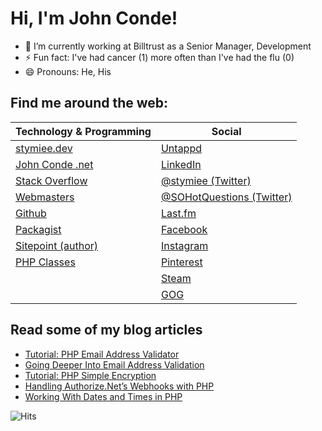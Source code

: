 # Hi, I'm John Conde!

- 🔭 I’m currently working at Billtrust as a Senior Manager, Development
- ⚡ Fun fact: I've had cancer (1) more often than I've had the flu (0)
- 😄 Pronouns: He, His

<!--
**stymiee/stymiee** is a ✨ _special_ ✨ repository because its `README.md` (this file) appears on your GitHub profile.

Here are some ideas to get you started:

- 🔭 I’m currently working on ...
- 🌱 I’m currently learning ...
- 👯 I’m looking to collaborate on ...
- 🤔 I’m looking for help with ...
- 💬 Ask me about ...
- 📫 How to reach me: ...
-->

## Find me around the web:

| Technology & Programming                                                 | Social                                                          |
|--------------------------------------------------------------------------|-----------------------------------------------------------------|
| [stymiee.dev](https://stymiee.dev)                                       | [Untappd](https://untappd.com/user/Stymiee)                     |
| [John Conde .net](https://www.johnconde.net)                             | [LinkedIn](https://www.linkedin.com/in/johnconde)               |
| [Stack Overflow](https://stackoverflow.com/users/250259/john-conde)      | [@stymiee (Twitter)](https://twitter.com/stymiee)               |
| [Webmasters](https://webmasters.stackexchange.com/users/1253/john-conde) | [@SOHotQuestions (Twitter)](https://twitter.com/SOHotQuestions) |
| [Github](https://github.com/stymiee)                                     | [Last.fm](https://www.last.fm/user/stymiee)                     |
| [Packagist](https://packagist.org/users/stymiee/)                        | [Facebook](https://www.facebook.com/johnconde)                  |
| [Sitepoint (author)](https://www.sitepoint.com/author/john-conde/)       | [Instagram](https://www.instagram.com/stymiee/)                 |
| [PHP Classes](https://www.phpclasses.org/browse/author/1557956.html)     | [Pinterest](https://www.pinterest.com/stymiee/boards/)          |
|                                                                          | [Steam](https://steamcommunity.com/id/stymiee)                  |
|                                                                          | [GOG](https://www.gog.com/u/stymiee)                            |

## Read some of my blog articles

- [Tutorial: PHP Email Address Validator](https://www.johnconde.net/blog/tutorial-php-email-address-validator/?utm_source=Github)
- [Going Deeper Into Email Address Validation](https://www.johnconde.net/blog/going-deeper-into-email-address-validation/?utm_source=Github)
- [Tutorial: PHP Simple Encryption](https://www.johnconde.net/blog/php-simple-encryption/?utm_source=Github)
- [Handling Authorize.Net’s Webhooks with PHP](https://www.johnconde.net/blog/handling-authorize-net-webhooks-with-php/?utm_source=Github)
- [Working With Dates and Times in PHP](https://www.johnconde.net/blog/working-with-dates-and-times-in-php/?utm_source=Github)


![Hits](https://hitcounter.pythonanywhere.com/count/tag.svg?url=https%3A%2F%2Fgithub.com%2Fstymiee%2Fstymiee)